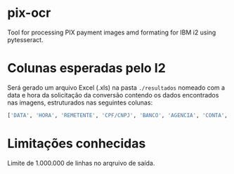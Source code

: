 # pix-ocr
Tool for processing PIX payment images amd formating for IBM i2 using pytesseract.

# Colunas esperadas pelo I2

Será gerado um arquivo Excel (.xls) na pasta `./resultados` nomeado com a data e hora da solicitação da conversão contendo os dados encontrados nas imagens, estruturados nas seguintes colunas:

```python
['DATA', 'HORA', 'REMETENTE', 'CPF/CNPJ', 'BANCO', 'AGENCIA', 'CONTA', 'REFERENCIA', 'VALOR R$', 'BENEFICIARIO', 'CPF/CNPJ2', 'BANCO2', 'AGENCIA2', 'CONTA2', 'REFERENCIA2', 'HASH']
```

# Limitações conhecidas

Limite de 1.000.000 de linhas no arqruivo de saída.
